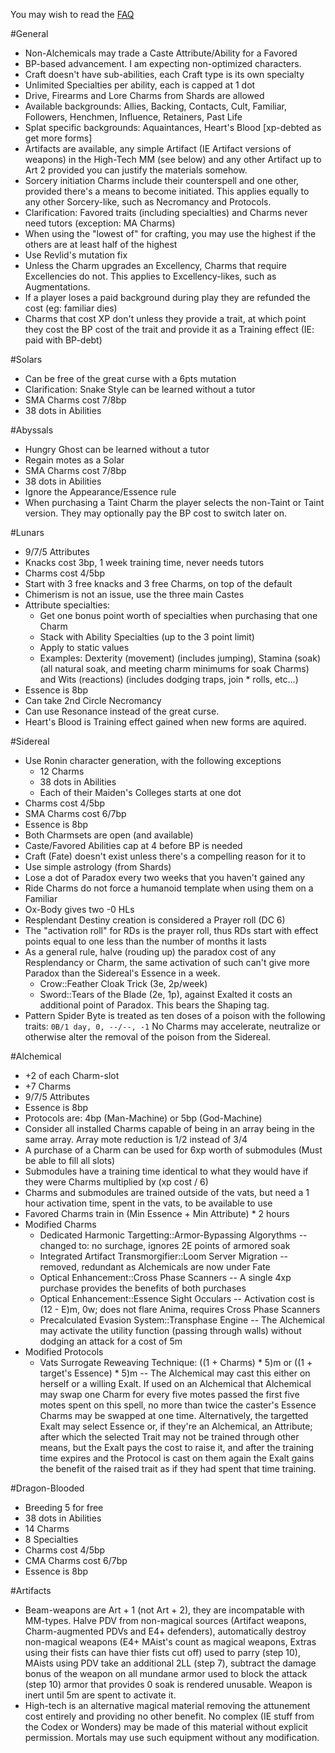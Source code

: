You may wish to read the [FAQ](faq.markdown)

#General

 * Non-Alchemicals may trade a Caste Attribute/Ability for a Favored
 * BP-based advancement.  I am expecting non-optimized characters.
 * Craft doesn't have sub-abilities, each Craft type is its own specialty
 * Unlimited Specialties per ability, each is capped at 1 dot
 * Drive, Firearms and Lore Charms from Shards are allowed
 * Available backgrounds: Allies, Backing, Contacts, Cult, Familiar, Followers, Henchmen, Influence, Retainers, Past Life
 * Splat specific backgrounds: Aquaintances, Heart's Blood [xp-debted as get more forms]
 * Artifacts are available, any simple Artifact (IE Artifact versions of weapons) in the High-Tech MM (see below) and any other Artifact up to Art 2 provided you can justify the materials somehow.
 * Sorcery initiation Charms include their counterspell and one other, provided there's a means to become initiated.  This applies equally to any other Sorcery-like, such as Necromancy and Protocols.
 * Clarification: Favored traits (including specialties) and Charms never need tutors (exception: MA Charms)
 * When using the "lowest of" for crafting, you may use the highest if the others are at least half of the highest
 * Use Revlid's mutation fix
 * Unless the Charm upgrades an Excellency, Charms that require Excellencies do not.  This applies to Excellency-likes, such as Augmentations.
 * If a player loses a paid background during play they are refunded the cost (eg: familiar dies)
 * Charms that cost XP don't unless they provide a trait, at which point they cost the BP cost of the trait and provide it as a Training effect (IE: paid with BP-debt)

#Solars

 * Can be free of the great curse with a 6pts mutation
 * Clarification: Snake Style can be learned without a tutor
 * SMA Charms cost 7/8bp
 * 38 dots in Abilities

#Abyssals

 * Hungry Ghost can be learned without a tutor
 * Regain motes as a Solar
 * SMA Charms cost 7/8bp
 * 38 dots in Abilities
 * Ignore the Appearance/Essence rule
 * When purchasing a Taint Charm the player selects the non-Taint or Taint version.  They may optionally pay the BP cost to switch later on.

#Lunars

 * 9/7/5 Attributes
 * Knacks cost 3bp, 1 week training time, never needs tutors
 * Charms cost 4/5bp
 * Start with 3 free knacks and 3 free Charms, on top of the default
 * Chimerism is not an issue, use the three main Castes
 * Attribute specialties:
    * Get one bonus point worth of specialties when purchasing that one Charm
    * Stack with Ability Specialties (up to the 3 point limit)
    * Apply to static values
    * Examples: Dexterity (movement) (includes jumping), Stamina (soak) (all natural soak, and meeting charm minimums for soak Charms) and Wits (reactions) (includes dodging traps, join * rolls, etc...)
 * Essence is 8bp
 * Can take 2nd Circle Necromancy
 * Can use Resonance instead of the great curse.
 * Heart's Blood is Training effect gained when new forms are aquired.

#Sidereal

 * Use Ronin character generation, with the following exceptions
    * 12 Charms
    * 38 dots in Abilities
    * Each of their Maiden's Colleges starts at one dot
 * Charms cost 4/5bp
 * SMA Charms cost 6/7bp
 * Essence is 8bp
 * Both Charmsets are open (and available)
 * Caste/Favored Abilities cap at 4 before BP is needed
 * Craft (Fate) doesn't exist unless there's a compelling reason for it to
 * Use simple astrology (from Shards)
 * Lose a dot of Paradox every two weeks that you haven't gained any
 * Ride Charms do not force a humanoid template when using them on a Familiar
 * Ox-Body gives two -0 HLs
 * Resplendant Destiny creation is considered a Prayer roll (DC 6)
 * The "activation roll" for RDs is the prayer roll, thus RDs start with effect points equal to one less than the number of months it lasts
 * As a general rule, halve (rouding up) the paradox cost of any Resplendancy or Charm, the same activation of such can't give more Paradox than the Sidereal's Essence in a week.
    * Crow::Feather Cloak Trick (3e, 2p/week) 
    * Sword::Tears of the Blade (2e, 1p), against Exalted it costs an additional point of Paradox.  This bears the Shaping tag.
 * Pattern Spider Byte is treated as ten doses of a poison with the following traits: `0B/1 day, 0, --/--, -1`  No Charms may accelerate, neutralize or otherwise alter the removal of the poison from the Sidereal.

#Alchemical

 * +2 of each Charm-slot
 * +7 Charms
 * 9/7/5 Attributes
 * Essence is 8bp
 * Protocols are: 4bp (Man-Machine) or 5bp (God-Machine)
 * Consider all installed Charms capable of being in an array being in the same array.  Array mote reduction is 1/2 instead of 3/4
 * A purchase of a Charm can be used for 6xp worth of submodules (Must be able to fill all slots)
 * Submodules have a training time identical to what they would have if they were Charms multiplied by (xp cost / 6)
 * Charms and submodules are trained outside of the vats, but need a 1 hour activation time, spent in the vats, to be available to use
 * Favored Charms train in (Min Essence + Min Attribute) \* 2 hours
 * Modified Charms
    * Dedicated Harmonic Targetting::Armor-Bypassing Algorythms -- changed to: no surchage, ignores 2E points of armored soak
    * Integrated Artifact Transmorgifier::Loom Server Migration -- removed, redundant as Alchemicals are now under Fate
    * Optical Enhancement::Cross Phase Scanners -- A single 4xp purchase provides the benefits of both purchases
    * Optical Enhancement::Essence Sight Occulars -- Activation cost is (12 - E)m, 0w; does not flare Anima, requires Cross Phase Scanners
    * Precalculated Evasion System::Transphase Engine -- The Alchemical may activate the utility function (passing through walls) without dodging an attack for a cost of 5m
 * Modified Protocols
    * Vats Surrogate Reweaving Technique: ((1 + Charms) \* 5)m or ((1 + target's Essence) \* 5)m -- The Alchemical may cast this either on herself or a willing Exalt.  If used on an Alchemical that Alchemical may swap one Charm for every five motes passed the first five motes spent on this spell, no more than twice the caster's Essence Charms may be swapped at one time.  Alternatively, the targetted Exalt may select Essence or, if they're an Alchemical, an Attribute; after which the selected Trait may not be trained through other means, but the Exalt pays the cost to raise it, and after the training time expires and the Protocol is cast on them again the Exalt gains the benefit of the raised trait as if they had spent that time training.

#Dragon-Blooded

 * Breeding 5 for free
 * 38 dots in Abilities
 * 14 Charms
 * 8 Specialties
 * Charms cost 4/5bp
 * CMA Charms cost 6/7bp
 * Essence is 8bp

#Artifacts

 * Beam-weapons are Art + 1 (not Art + 2), they are incompatable with MM-types.  Halve PDV from non-magical sources (Artifact weapons, Charm-augmented PDVs and E4+ defenders), automatically destroy non-magical weapons (E4+ MAist's count as magical weapons, Extras using their fists can have thier fists cut off) used to parry (step 10), MAists using PDV take an additional 2LL (step 7), subtract the damage bonus of the weapon on all mundane armor used to block the attack (step 10) armor that provides 0 soak is rendered unusable.  Weapon is inert until 5m are spent to activate it.
 * High-tech is an alternative magical material removing the attunement cost entirely and providing no other benefit.  No complex (IE stuff from the Codex or Wonders) may be made of this material without explicit permission.  Mortals may use such equipment without any modification.
